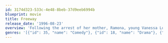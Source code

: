 ```yaml
---
id: 3174d323-533c-4e48-8beb-37d9eeb6994b
blueprint: movie
title: Freeway
release_date: '1996-08-23'
overview: 'Following the arrest of her mother, Ramona, young Vanessa Lutz decides to go in search of her estranged grandmother. On the way, she is given a ride by school counselor Bob Wolverton. During the journey, Lutz begins to realize that Bob is the notorious I-5 Killer and manages to escape by shooting him several times. Wounded but still very much alive, Bob pursues Lutz across the state in this modern retelling of Little Red Riding Hood.'
genres: '[{"id": 35, "name": "Comedy"}, {"id": 18, "name": "Drama"}, {"id": 53, "name": "Thriller"}]'
---
```

